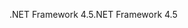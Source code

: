 <span data-ttu-id="f2642-101">.NET Framework 4.5</span><span class="sxs-lookup"><span data-stu-id="f2642-101">.NET Framework 4.5</span></span>